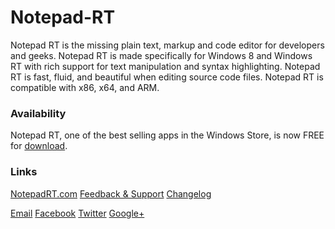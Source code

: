 Notepad-RT
==========

Notepad RT is the missing plain text, markup and code editor for developers and geeks. Notepad RT is made specifically for Windows 8 and Windows RT with rich support for text manipulation and syntax highlighting. Notepad RT is fast, fluid, and beautiful when editing source code files. Notepad RT is compatible with x86, x64, and ARM.



### Availability

Notepad RT, one of the best selling apps in the Windows Store, is now FREE for [download](http://apps.microsoft.com/windows/en-us/app/notepad-rt/592a5cf2-f685-49a2-9242-8aa7c284c333).

### Links

[NotepadRT.com](http://notepadrt.com)
[Feedback & Support](http://notepadrt.uservoice.com)
[Changelog](http://blog.notepadrt.com)

[Email](mailto:contact@notepadRT.com)
[Facebook](https://www.facebook.com/NotepadRT)
[Twitter](https://twitter.com/notepadrt)
[Google+](https://plus.google.com/110029600369856336503/)